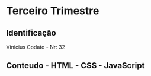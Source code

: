 # Terceiro Trimestre

## Identificação
Vinicius Codato - Nr: 32

## Conteudo - HTML - CSS - JavaScript
